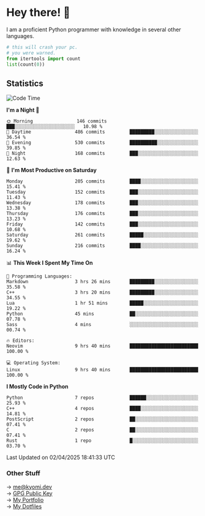 # Hey there! 👋

I am a proficient Python programmer with knowledge in several other languages.

```py
# this will crash your pc.
# you were warned.
from itertools import count
list(count(0))
```

## Statistics
<!--START_SECTION:waka-->
![Code Time](http://img.shields.io/badge/Code%20Time-1%2C765%20hrs%2026%20mins-blue)

**I'm a Night 🦉** 

```text
🌞 Morning                146 commits         ███░░░░░░░░░░░░░░░░░░░░░░   10.98 % 
🌆 Daytime                486 commits         █████████░░░░░░░░░░░░░░░░   36.54 % 
🌃 Evening                530 commits         ██████████░░░░░░░░░░░░░░░   39.85 % 
🌙 Night                  168 commits         ███░░░░░░░░░░░░░░░░░░░░░░   12.63 % 
```
📅 **I'm Most Productive on Saturday** 

```text
Monday                   205 commits         ████░░░░░░░░░░░░░░░░░░░░░   15.41 % 
Tuesday                  152 commits         ███░░░░░░░░░░░░░░░░░░░░░░   11.43 % 
Wednesday                178 commits         ███░░░░░░░░░░░░░░░░░░░░░░   13.38 % 
Thursday                 176 commits         ███░░░░░░░░░░░░░░░░░░░░░░   13.23 % 
Friday                   142 commits         ███░░░░░░░░░░░░░░░░░░░░░░   10.68 % 
Saturday                 261 commits         █████░░░░░░░░░░░░░░░░░░░░   19.62 % 
Sunday                   216 commits         ████░░░░░░░░░░░░░░░░░░░░░   16.24 % 
```


📊 **This Week I Spent My Time On** 

```text
💬 Programming Languages: 
Markdown                 3 hrs 26 mins       █████████░░░░░░░░░░░░░░░░   35.58 % 
C++                      3 hrs 20 mins       █████████░░░░░░░░░░░░░░░░   34.55 % 
Lua                      1 hr 51 mins        █████░░░░░░░░░░░░░░░░░░░░   19.22 % 
Python                   45 mins             ██░░░░░░░░░░░░░░░░░░░░░░░   07.78 % 
Sass                     4 mins              ░░░░░░░░░░░░░░░░░░░░░░░░░   00.74 % 

🔥 Editors: 
Neovim                   9 hrs 40 mins       █████████████████████████   100.00 % 

💻 Operating System: 
Linux                    9 hrs 40 mins       █████████████████████████   100.00 % 
```

**I Mostly Code in Python** 

```text
Python                   7 repos             ██████░░░░░░░░░░░░░░░░░░░   25.93 % 
C++                      4 repos             ████░░░░░░░░░░░░░░░░░░░░░   14.81 % 
PostScript               2 repos             ██░░░░░░░░░░░░░░░░░░░░░░░   07.41 % 
C                        2 repos             ██░░░░░░░░░░░░░░░░░░░░░░░   07.41 % 
Rust                     1 repo              █░░░░░░░░░░░░░░░░░░░░░░░░   03.70 % 
```




 Last Updated on 02/04/2025 18:41:33 UTC
<!--END_SECTION:waka-->

### Other Stuff

→ [me@kyomi.dev](mailto:me@kyomi.dev)\
→ [GPG Public Key](https://github.com/bitterteriyaki.gpg)\
→ [My Portfolio](https://kyomi.dev)\
→ [My Dotfiles](https://github.com/bitterteriyaki/dotfiles)
